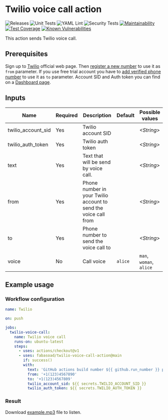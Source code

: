 # Twilio voice call action

![Releases](https://img.shields.io/github/v/release/fabasoad/twilio-voice-call-action?include_prereleases)
![Unit Tests](https://github.com/fabasoad/twilio-voice-call-action/workflows/Unit%20Tests/badge.svg)
![YAML Lint](https://github.com/fabasoad/twilio-voice-call-action/workflows/YAML%20Lint/badge.svg)
![Security Tests](https://github.com/fabasoad/twilio-voice-call-action/workflows/Security%20Tests/badge.svg)
[![Maintainability](https://api.codeclimate.com/v1/badges/99ae71f3775872bc4338/maintainability)](https://codeclimate.com/github/fabasoad/twilio-voice-call-action/maintainability)
[![Test Coverage](https://api.codeclimate.com/v1/badges/99ae71f3775872bc4338/test_coverage)](https://codeclimate.com/github/fabasoad/twilio-voice-call-action/test_coverage)
[![Known Vulnerabilities](https://snyk.io/test/github/fabasoad/twilio-voice-call-action/badge.svg?targetFile=package.json)](https://snyk.io/test/github/fabasoad/twilio-voice-call-action?targetFile=package.json)

This action sends Twilio voice call.

## Prerequisites

Sign up to [Twilio](https://twilio.com) official web page. Then [register a new number](https://www.twilio.com/console/voice/numbers) to use it as `from` parameter. If you use free trial account you have to [add verified phone number](https://support.twilio.com/hc/en-us/articles/223180048-Adding-a-Verified-Phone-Number-or-Caller-ID-with-Twilio) to use it as `to` parameter. Account SID and Auth token you can find on a [Dashboard page](https://www.twilio.com/console).

## Inputs

| Name               | Required | Description                                                     | Default | Possible values         |
|--------------------|----------|-----------------------------------------------------------------|---------|-------------------------|
| twilio_account_sid | Yes      | Twilio account SID                                              |         | _&lt;String&gt;_        |
| twilio_auth_token  | Yes      | Twilio auth token                                               |         | _&lt;String&gt;_        |
| text               | Yes      | Text that will be send by voice call.                           |         | _&lt;String&gt;_        |
| from               | Yes      | Phone number in your Twilio account to send the voice call from |         | _&lt;String&gt;_        |
| to                 | Yes      | Phone number to send the voice call to                          |         | _&lt;String&gt;_        |
| voice              | No       | Call voice                                                      | `alice` | `man`, `woman`, `alice` |

## Example usage

### Workflow configuration

```yaml
name: Twilio

on: push

jobs:
  twilio-voice-call:
    name: Twilio voice call
    runs-on: ubuntu-latest
    steps:
      - uses: actions/checkout@v1
      - uses: fabasoad/twilio-voice-call-action@main
        if: success()
        with:
          text: 'GitHub actions build number ${{ github.run_number }} passed successfully.'
          from: '+1(123)4567890'
          to: '+1(123)4567809'
          twilio_account_sid: ${{ secrets.TWILIO_ACCOUNT_SID }}
          twilio_auth_token: ${{ secrets.TWILIO_AUTH_TOKEN }}
```

### Result

Download [example.mp3](https://raw.githubusercontent.com/fabasoad/twilio-voice-call-action/main/example.mp3) file to listen.
